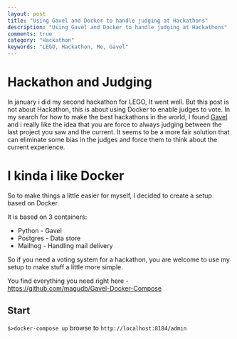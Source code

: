 ```yaml
---
layout: post
title: "Using Gavel and Docker to handle judging at Hackathons"
description: "Using Gavel and Docker to handle judging at Hackathons"
comments: true
category: "Hackathon"
keywords: "LEGO, Hackathon, Me, Gavel"
---
```


# Hackathon and Judging #
In january i did my second hackathon for LEGO, It went well. But this post is not about Hackathon, this is about using Docker to enable judges to vote.
In my search for how to make the best hackathons in the world, I found [Gavel](http://www.anishathalye.com/2016/09/19/gavel-an-expo-judging-system/) and i really like the idea that you are force to always judging between the last project you saw and the current. 
It seems to be a more fair solution that can eliminate some bias in the judges and force them to think about the current experience.

# I kinda i like Docker #
So to make things a little easier for myself, I decided to create a setup based on Docker.

It is based on 3 containers:
* Python - Gavel 
* Postgres - Data store
* Mailhog - Handling mail delivery

So if you need a voting system for a hackathon, you are welcome to use my setup to make stuff a little more simple.

You find everything you need right here - https://github.com/magudb/Gavel-Docker-Compose

## Start 
`$>docker-compose up`
browse to `http://localhost:8184/admin` 